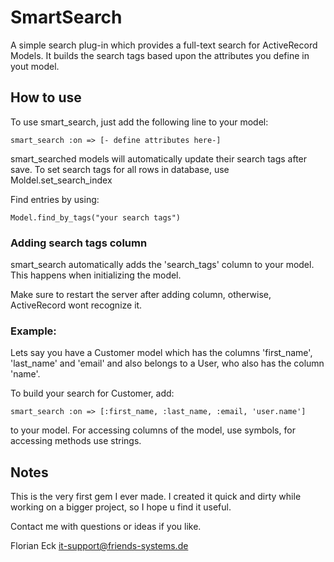 # SmartSearch
A simple search plug-in which provides a full-text search for ActiveRecord Models. 
It builds the search tags based upon the attributes you define in yout model.

## How to use
To use smart_search, just add the following line to your model:

    smart_search :on => [- define attributes here-]
   
smart_searched models will automatically update their search tags after save.
To set search tags for all rows in database, use Moldel.set_search_index   

Find entries by using:

    Model.find_by_tags("your search tags")

### Adding search tags column
smart_search automatically adds the 'search_tags' column to your model.
This happens when initializing the model.

Make sure to restart the server after adding column, otherwise, ActiveRecord wont recognize it.


### Example:   
Lets say you have a Customer model which has the columns 'first_name', 'last_name' and 'email' and also belongs to a User, who also has the column 'name'.

To build your search for Customer, add:
   
    smart_search :on => [:first_name, :last_name, :email, 'user.name']

to your model. For accessing columns of the model, use symbols, for accessing
methods use strings.


## Notes
This is the very first gem I ever made. I created it quick and dirty while working on a bigger project, so I hope u find it useful.

Contact me with questions or ideas if you like.

Florian Eck
it-support@friends-systems.de





